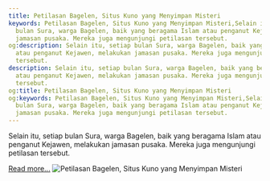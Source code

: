 ```yaml
---
title: Petilasan Bagelen, Situs Kuno yang Menyimpan Misteri
keywords: Petilasan Bagelen, Situs Kuno yang Menyimpan Misteri,Selain itu, setiap
  bulan Sura, warga Bagelen, baik yang beragama Islam atau penganut Kejawen, melakukan
  jamasan pusaka. Mereka juga mengunjungi petilasan tersebut.
og:description: Selain itu, setiap bulan Sura, warga Bagelen, baik yang beragama Islam
  atau penganut Kejawen, melakukan jamasan pusaka. Mereka juga mengunjungi petilasan
  tersebut.
description: Selain itu, setiap bulan Sura, warga Bagelen, baik yang beragama Islam
  atau penganut Kejawen, melakukan jamasan pusaka. Mereka juga mengunjungi petilasan
  tersebut.
og:title: Petilasan Bagelen, Situs Kuno yang Menyimpan Misteri
og:keywords: Petilasan Bagelen, Situs Kuno yang Menyimpan Misteri,Selain itu, setiap
  bulan Sura, warga Bagelen, baik yang beragama Islam atau penganut Kejawen, melakukan
  jamasan pusaka. Mereka juga mengunjungi petilasan tersebut.
---
```


Selain itu, setiap bulan Sura, warga Bagelen, baik yang beragama Islam atau penganut Kejawen, melakukan jamasan pusaka. Mereka juga mengunjungi petilasan tersebut.

[Read more...](https://www.sportourism.id/post/5933/petilasan-bagelen-situs-kuno-yang-menyimpan-misteri "Petilasan Bagelen, Situs Kuno yang Menyimpan Misteri")
![Petilasan Bagelen, Situs Kuno yang Menyimpan Misteri](https://services.sportourism.id/fileload/bagelenjpg-db5G.jpg "Petilasan Bagelen, Situs Kuno yang Menyimpan Misteri")